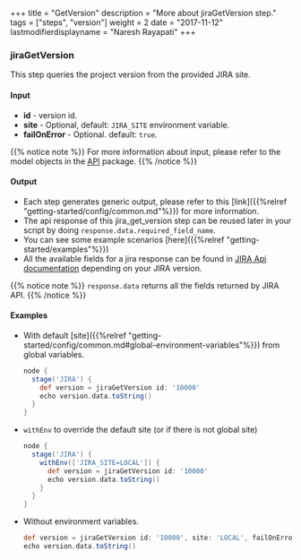 +++
title = "GetVersion"
description = "More about jiraGetVersion step."
tags = ["steps", "version"]
weight = 2
date = "2017-11-12"
lastmodifierdisplayname = "Naresh Rayapati"
+++

### jiraGetVersion

This step queries the project version from the provided JIRA site.

#### Input

* **id** - version id.
* **site** - Optional, default: `JIRA_SITE` environment variable.
* **failOnError** - Optional. default: `true`.

{{% notice note %}}
For more information about input, please refer to the model objects in the [API](https://github.com/jenkinsci/jira-steps-plugin/tree/master/src/main/java/org/thoughtslive/jenkins/plugins/jira/api) package.
{{% /notice %}}

#### Output

* Each step generates generic output, please refer to this [link]({{%relref "getting-started/config/common.md"%}}) for more information.
* The api response of this jira_get_version step can be reused later in your script by doing `response.data.required_field_name`.
* You can see some example scenarios [here]({{%relref "getting-started/examples"%}})
* All the available fields for a jira response can be found in [JIRA Api documentation](https://docs.atlassian.com/jira/REST/) depending on your JIRA version.

{{% notice note %}}
`response.data` returns all the fields returned by JIRA API.
{{% /notice %}}

#### Examples

* With default [site]({{%relref "getting-started/config/common.md#global-environment-variables"%}}) from global variables.

    ```groovy
    node {
      stage('JIRA') {
        def version = jiraGetVersion id: '10000'
        echo version.data.toString()
      }
    }
    ```
* `withEnv` to override the default site (or if there is not global site)

    ```groovy
    node {
      stage('JIRA') {
        withEnv(['JIRA_SITE=LOCAL']) {
          def version = jiraGetVersion id: '10000'
          echo version.data.toString()
        }
      }
    }
    ```
* Without environment variables.

    ```groovy
    def version = jiraGetVersion id: '10000', site: 'LOCAL', failOnError: false
    echo version.data.toString()
    ```
